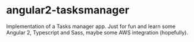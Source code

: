 # angular2-tasksmanager
Implementation of a Tasks manager app. Just for fun and learn some Angular 2, Typescript and Sass, maybe some AWS integration (hopefully).
